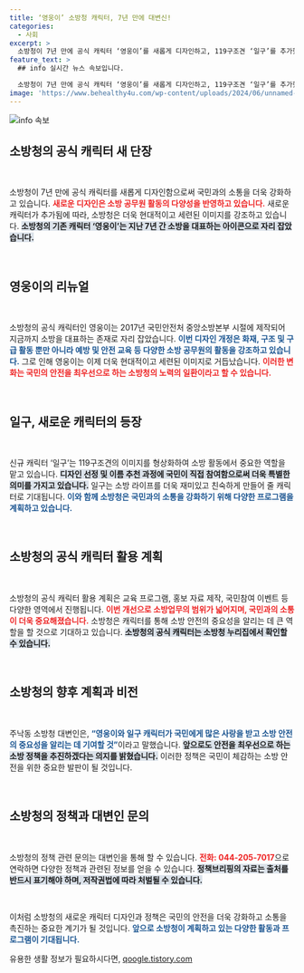 ```yaml
---
title: ‘영웅이’ 소방청 캐릭터, 7년 만에 대변신!
categories:
  - 사회
excerpt: >
  소방청이 7년 만에 공식 캐릭터 ‘영웅이’를 새롭게 디자인하고, 119구조견 ‘일구’를 추가했습니다. 현대적 이미지로 재탄생한 캐릭터들은 국민 참여로 탄생해 소방 안전을 알리는 데 중요한 역할을 할 것으로 기대됩니다. 클릭해 더 알아보세요!
feature_text: >
  ## info 실시간 뉴스 속보입니다.

  소방청이 7년 만에 공식 캐릭터 ‘영웅이’를 새롭게 디자인하고, 119구조견 ‘일구’를 추가했습니다. 현대적 이미지로 재탄생한 캐릭터들은 국민 참여로 탄생해 소방 안전을 알리는 데 중요한 역할을 할 것으로 기대됩니다. 클릭해 더 알아보세요!
image: 'https://www.behealthy4u.com/wp-content/uploads/2024/06/unnamed-file.png'
---
```


<p><img src="https://www.behealthy4u.com/wp-content/uploads/2024/06/unnamed-file.png" alt="info 속보" /></p>

<h2 data-ke-size="size26">소방청의 공식 캐릭터 새 단장</h2>

<p data-ke-size="size16">&nbsp;</p>

<p>소방청이 7년 만에 공식 캐릭터를 새롭게 디자인함으로써 국민과의 소통을 더욱 강화하고 있습니다. <b><span style="color: #ee2323;">새로운 디자인은 소방 공무원 활동의 다양성을 반영하고 있습니다.</span></b> 새로운 캐릭터가 추가됨에 따라, 소방청은 더욱 현대적이고 세련된 이미지를 강조하고 있습니다. <b><span style="background-color: #21538527;">소방청의 기존 캐릭터 ‘영웅이’는 지난 7년 간 소방을 대표하는 아이콘으로 자리 잡았습니다.</span></b></p>

<p data-ke-size="size16">&nbsp;</p>

<h2 data-ke-size="size26">영웅이의 리뉴얼</h2>

<p data-ke-size="size16">&nbsp;</p>

<p>소방청의 공식 캐릭터인 영웅이는 2017년 국민안전처 중앙소방본부 시절에 제작되어 지금까지 소방을 대표하는 존재로 자리 잡았습니다. <b><span style="color: #1a5490;">이번 디자인 개정은 화재, 구조 및 구급 활동 뿐만 아니라 예방 및 안전 교육 등 다양한 소방 공무원의 활동을 강조하고 있습니다.</span></b> 그로 인해 영웅이는 이제 더욱 현대적이고 세련된 이미지로 거듭났습니다. <b><span style="color: #ee2323;">이러한 변화는 국민의 안전을 최우선으로 하는 소방청의 노력의 일환이라고 할 수 있습니다.</span></b></p>

<p data-ke-size="size16">&nbsp;</p>

<h2 data-ke-size="size26">일구, 새로운 캐릭터의 등장</h2>

<p data-ke-size="size16">&nbsp;</p>

<p>신규 캐릭터 ‘일구’는 119구조견의 이미지를 형상화하여 소방 활동에서 중요한 역할을 맡고 있습니다. <b><span style="background-color: #21538527;">디자인 선정 및 이름 추천 과정에 국민이 직접 참여함으로써 더욱 특별한 의미를 가지고 있습니다.</span></b> 일구는 소방 라이프를 더욱 재미있고 친숙하게 만들어 줄 캐릭터로 기대됩니다. <b><span style="color: #1a5490;">이와 함께 소방청은 국민과의 소통을 강화하기 위해 다양한 프로그램을 계획하고 있습니다.</span></b></p>

<p data-ke-size="size16">&nbsp;</p>

<h2 data-ke-size="size26">소방청의 공식 캐릭터 활용 계획</h2>

<p data-ke-size="size16">&nbsp;</p>

<p>소방청의 공식 캐릭터 활용 계획은 교육 프로그램, 홍보 자료 제작, 국민참여 이벤트 등 다양한 영역에서 진행됩니다. <b><span style="color: #ee2323;">이번 개선으로 소방업무의 범위가 넓어지며, 국민과의 소통이 더욱 중요해졌습니다.</span></b> 소방청은 캐릭터를 통해 소방 안전의 중요성을 알리는 데 큰 역할을 할 것으로 기대하고 있습니다. <b><span style="background-color: #21538527;">소방청의 공식 캐릭터는 소방청 누리집에서 확인할 수 있습니다.</span></b></p>

<p data-ke-size="size16">&nbsp;</p>

<h2 data-ke-size="size26">소방청의 향후 계획과 비전</h2>

<p data-ke-size="size16">&nbsp;</p>

<p>주낙동 소방청 대변인은, <b><span style="color: #1a5490;">“영웅이와 일구 캐릭터가 국민에게 많은 사랑을 받고 소방 안전의 중요성을 알리는 데 기여할 것”</span></b>이라고 말했습니다. <b><span style="background-color: #21538527;">앞으로도 안전을 최우선으로 하는 소방 정책을 추진하겠다는 의지를 밝혔습니다.</span></b> 이러한 정책은 국민이 체감하는 소방 안전을 위한 중요한 발판이 될 것입니다. </p>

<p data-ke-size="size16">&nbsp;</p>

<h2 data-ke-size="size26">소방청의 정책과 대변인 문의</h2>

<p data-ke-size="size16">&nbsp;</p>

<p>소방청의 정책 관련 문의는 대변인을 통해 할 수 있습니다. <b><span style="color: #ee2323;">전화: 044-205-7017</span></b>으로 연락하면 다양한 정책과 관련된 정보를 얻을 수 있습니다. <b><span style="background-color: #21538527;">정책브리핑의 자료는 출처를 반드시 표기해야 하며, 저작권법에 따라 처벌될 수 있습니다.</span></b> </p>

<p data-ke-size="size16">&nbsp;</p>

<p>이처럼 소방청의 새로운 캐릭터 디자인과 정책은 국민의 안전을 더욱 강화하고 소통을 촉진하는 중요한 계기가 될 것입니다. <b><span style="color: #1a5490;">앞으로 소방청이 계획하고 있는 다양한 활동과 프로그램이 기대됩니다.</span></b></p>
유용한 생활 정보가 필요하시다면, <a href="https://qoogle.tistory.com" rel="dofollow">qoogle.tistory.com</a>


